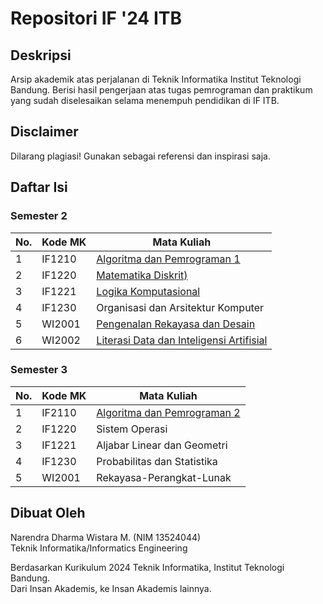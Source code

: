 # Repositori IF '24 ITB

## Deskripsi
Arsip akademik atas perjalanan di Teknik Informatika Institut Teknologi Bandung. Berisi hasil pengerjaan atas tugas pemrograman dan praktikum yang sudah diselesaikan selama menempuh pendidikan di IF ITB.

## Disclaimer
Dilarang plagiasi! Gunakan sebagai referensi dan inspirasi saja.

## Daftar Isi
### Semester 2
| No. | Kode MK | Mata Kuliah                                                                                             |
| --- | ------- | ------------------------------------------------------------------------------------------------------- |
| 1   | IF1210  | [Algoritma dan Pemrograman 1](./02-Semester-2/01-Algoritma-dan-Pemrograman-1)                           |
| 2   | IF1220  | [Matematika Diskrit)](./02-Semester-2/02-Matematika-Diskrit)                                            |
| 3   | IF1221  | [Logika Komputasional](./02-Semester-2/03-Logika-Komputasional)                                         |
| 4   | IF1230  | Organisasi dan Arsitektur Komputer                                                                      |
| 5   | WI2001  | [Pengenalan Rekayasa dan Desain](./02-Semester-2/05-Pengenalan-Rekayasa-dan-Desain)                     |
| 6   | WI2002  | [Literasi Data dan Inteligensi Artifisial](./02-Semester-2/06-Literasi-Data-dan-Inteligensi-Artifisial) |

### Semester 3
| No. | Kode MK | Mata Kuliah                                                                   |
| --- | ------- | ----------------------------------------------------------------------------- |
| 1   | IF2110  | [Algoritma dan Pemrograman 2](./02-Semester-3/01-Algoritma-dan-Pemrograman-2) |
| 2   | IF1220  | Sistem Operasi                                                                |
| 3   | IF1221  | Aljabar Linear dan Geometri                                                   |
| 4   | IF1230  | Probabilitas dan Statistika                                                   |
| 5   | WI2001  | Rekayasa-Perangkat-Lunak                                                      |

## Dibuat Oleh
Narendra Dharma Wistara M. (NIM 13524044) </br>
Teknik Informatika/Informatics Engineering </br>

Berdasarkan Kurikulum 2024 Teknik Informatika, Institut Teknologi Bandung. </br> 
Dari Insan Akademis, ke Insan Akademis lainnya.
